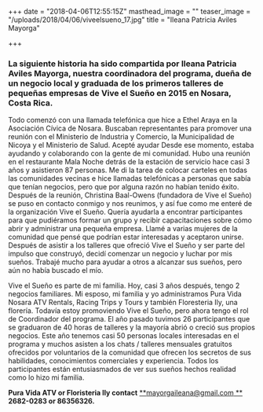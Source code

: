 +++
date = "2018-04-06T12:55:15Z"
masthead_image = ""
teaser_image = "/uploads/2018/04/06/viveelsueno_17.jpg"
title = "Ileana Patricia Aviles Mayorga"

+++
### **La siguiente historia ha sido compartida por Ileana Patricia Aviles Mayorga, nuestra coordinadora del programa, dueña de un negocio local y graduada de los primeros talleres de pequeñas empresas de Vive el Sueño en 2015 en Nosara, Costa Rica.**

Todo comenzó con una llamada telefónica que hice a Ethel Araya en la Asociación Cívica de Nosara. Buscaban representantes para promover una reunión con el Ministerio de Industria y Comercio, la Municipalidad de Nicoya y el Ministerio de Salud. Acepté ayudar Desde ese momento, estaba ayudando y colaborando con la gente de mi comunidad. Hubo una reunión en el restaurante Mala Noche detrás de la estación de servicio hace casi 3 años y asistieron 87 personas. Me di la tarea de colocar carteles en todas las comunidades vecinas e hice llamadas telefónicas a personas que sabía que tenían negocios, pero que por alguna razón no habían tenido éxito. Después de la reunión, Christina Baal-Owens (fundadora de Vive el Sueño) se puso en contacto conmigo y nos reunimos, y así fue como me enteré de la organización Vive el Sueño. Quería ayudarla a encontrar participantes para que pudiéramos formar un grupo y recibir capacitaciones sobre cómo abrir y administrar una pequeña empresa. Llamé a varias mujeres de la comunidad que pensé que podrían estar interesadas y aceptaron unirse. Después de asistir a los talleres que ofreció Vive el Sueño y ser parte del impulso que construyó, decidí comenzar un negocio y luchar por mis sueños. Trabajé mucho para ayudar a otros a alcanzar sus sueños, pero aún no había buscado el mío.

Vive el Sueño es parte de mi familia. Hoy, casi 3 años después, tengo 2 negocios familiares. Mi esposo, mi familia y yo administramos Pura Vida Nosara ATV Rentals, Racing Trips y Tours y también Floresteria Ily, una florería. Todavía estoy promoviendo Vive el Sueño, pero ahora tengo el rol de Coordinador del programa. El año pasado tuvimos 26 participantes que se graduaron de 40 horas de talleres y la mayoría abrió o creció sus propios negocios. Este año tenemos casi 50 personas locales interesadas en el programa y muchos asisten a los chats / talleres mensuales gratuitos ofrecidos por voluntarios de la comunidad que ofrecen los secretos de sus habilidades, conocimientos comerciales y experiencia. Todos los participantes están entusiasmados de ver sus sueños hechos realidad como lo hizo mi familia.

**Pura Vida ATV or Floristeria Ily contact** [\*\*mayorgaileana@gmail.com \*\*](mailto:mayorgaileana@gmail.com)  
**2682-0283 or 86356326.**